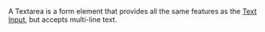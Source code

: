 A Textarea is a form element that provides all the same features as the [Text Input](/components/form/text-input), but accepts multi-line text.
